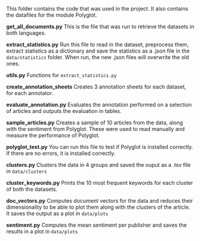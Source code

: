 This folder contains the code that was used in the project. It also contains the datafiles for the module Polyglot.

**get_all_documents.py**
This is the file that was run to retrieve the datasets in both languages.

**extract_statistics.py**
Run this file to read in the dataset, preprocess them, extract statistics as a dictionary
and save the statistics as a .json file in the `data/statistics` folder. When run,
the new .json files will overwrite the old ones.

**utils.py**
Functions for `extract_statistics.py`

**create_annotation_sheets**
Creates 3 annotation sheets for each dataset, for each annotator.

**evaluate_annotation.py**
Evaluates the annotation performed on a selection of articles and outputs the evaluation in tables.

**sample_articles.py**
Creates a sample of 10 articles from the data, along with the sentiment from Polyglot. These were used to read manually and measure the performance of Polyglot.

**polyglot_test.py**
You can run this file to test if Polyglot is installed correctly. If there are no errors, it is installed correctly.

**clusters.py**
Clusters the data in 4 groups and saved the ouput as a .tsv file in `data/clusters`

**cluster_keywords.py**
Prints the 10 most frequent keywords for each cluster of both the datasets.

**doc_vectors.py**
Computes document vectors for the data and reduces their dimensionality to be able to plot them along with the clusters of the article. It saves the output as a plot in `data/plots`

**sentiment.py**
Computes the mean sentiment per publisher and saves the results in a plot in `data/plots`

